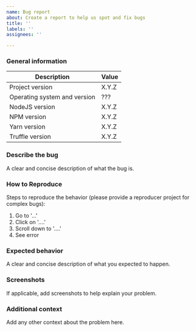 ```yaml
---
name: Bug report
about: Create a report to help us spot and fix bugs
title: ''
labels: ''
assignees: ''

---
```


<!--
Hi, thank you for taking time to report a bug. Please make sure to provide all the information requested below, time is the most valuable resource we have, that's why incomplete or invalid issues might be closed directly.

If you simply want to ask a question like "how to customize X", "how to implement Y" or anything which is not a but report, please use the Discussions section.

Here is how to get the version numbers requested below:
* project version: is the one you downloaded or cloned from the repo
* operating system and version: https://www.google.com/search?q=how+to+know+know+operating+system+version
* NodeJS version: `node --version`
* NPM version: `npm --version`
* Yarn version: `yarn --version`
* Truffle version: `truffle --version`
-->

### General information

| Description | Value |
| --- | --- |
| Project version | X.Y.Z |
| Operating system and version | ??? |
| NodeJS version | X.Y.Z |
| NPM version | X.Y.Z |
| Yarn version | X.Y.Z |
| Truffle version | X.Y.Z |

### Describe the bug

A clear and concise description of what the bug is.

### How to Reproduce

Steps to reproduce the behavior (please provide a reproducer project for complex bugs):

1. Go to '...'
2. Click on '....'
3. Scroll down to '....'
4. See error

### Expected behavior

A clear and concise description of what you expected to happen.

### Screenshots

If applicable, add screenshots to help explain your problem.

### Additional context

Add any other context about the problem here.
